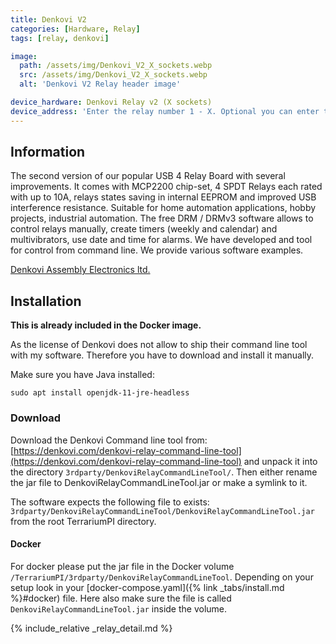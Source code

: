 ```yaml
---
title: Denkovi V2
categories: [Hardware, Relay]
tags: [relay, denkovi]

image:
  path: /assets/img/Denkovi_V2_X_sockets.webp
  src: /assets/img/Denkovi_V2_X_sockets.webp
  alt: 'Denkovi V2 Relay header image'

device_hardware: Denkovi Relay v2 (X sockets)
device_address: 'Enter the relay number 1 - X. Optional you can enter the Serial address of the board if you have multiple relay boards like: `1,0035685`'
---
```


## Information

The second version of our popular USB 4 Relay Board with several improvements. It comes with MCP2200 chip-set, 4 SPDT Relays each rated with up to 10A, relays states saving in internal EEPROM and improved USB interference resistance. Suitable for home automation applications, hobby projects, industrial automation. The free DRM / DRMv3 software allows to control relays manually, create timers (weekly and calendar) and multivibrators, use date and time for alarms. We have developed and tool for control from command line. We provide various software examples.

[Denkovi Assembly Electronics ltd.](https://denkovi.com/usb-relay-board-four-channels-for-home-automation-v2)

## Installation

**This is already included in the Docker image.**

As the license of Denkovi does not allow to ship their command line tool with my software. Therefore you have to download and install it manually.

Make sure you have Java installed:

```console
sudo apt install openjdk-11-jre-headless
```

### Download

Download the Denkovi Command line tool from: [https://denkovi.com/denkovi-relay-command-line-tool](https://denkovi.com/denkovi-relay-command-line-tool) and unpack it into the directory `3rdparty/DenkoviRelayCommandLineTool/`.
Then either rename the jar file to DenkoviRelayCommandLineTool.jar or make a symlink to it.

The software expects the following file to exists: `3rdparty/DenkoviRelayCommandLineTool/DenkoviRelayCommandLineTool.jar` from the root TerrariumPI directory.

#### Docker

For docker please put the jar file in the Docker volume `/TerrariumPI/3rdparty/DenkoviRelayCommandLineTool`. Depending on your setup look in your [docker-compose.yaml]({% link _tabs/install.md %}#docker) file. Here also make sure the file is called `DenkoviRelayCommandLineTool.jar` inside the volume.

{% include_relative _relay_detail.md %}
